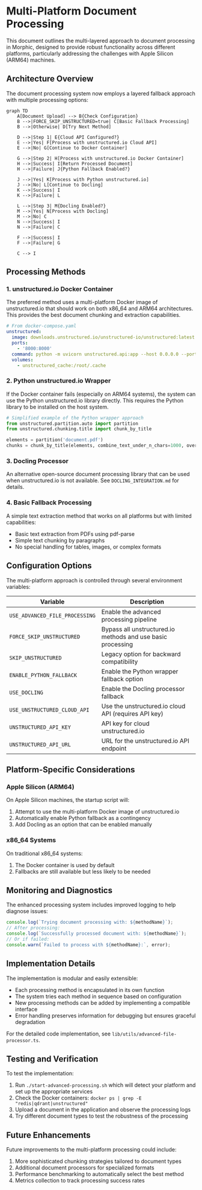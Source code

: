 # Multi-Platform Document Processing

This document outlines the multi-layered approach to document processing in Morphic, designed to provide robust functionality across different platforms, particularly addressing the challenges with Apple Silicon (ARM64) machines.

## Architecture Overview

The document processing system now employs a layered fallback approach with multiple processing options:

```mermaid
graph TD
    A[Document Upload] --> B{Check Configuration}
    B -->|FORCE_SKIP_UNSTRUCTURED=true| C[Basic Fallback Processing]
    B -->|Otherwise| D[Try Next Method]
    
    D -->|Step 1| E{Cloud API Configured?}
    E -->|Yes| F[Process with unstructured.io Cloud API]
    E -->|No| G[Continue to Docker Container]
    
    G -->|Step 2| H[Process with unstructured.io Docker Container]
    H -->|Success| I[Return Processed Document]
    H -->|Failure| J{Python Fallback Enabled?}
    
    J -->|Yes| K[Process with Python unstructured.io]
    J -->|No| L[Continue to Docling]
    K -->|Success| I
    K -->|Failure| L
    
    L -->|Step 3| M{Docling Enabled?}
    M -->|Yes| N[Process with Docling]
    M -->|No| C
    N -->|Success| I
    N -->|Failure| C
    
    F -->|Success| I
    F -->|Failure| G
    
    C --> I
```

## Processing Methods

### 1. unstructured.io Docker Container

The preferred method uses a multi-platform Docker image of unstructured.io that should work on both x86_64 and ARM64 architectures. This provides the best document chunking and extraction capabilities.

```yaml
# From docker-compose.yaml
unstructured:
  image: downloads.unstructured.io/unstructured-io/unstructured:latest
  ports:
    - '8000:8000'
  command: python -m uvicorn unstructured.api:app --host 0.0.0.0 --port 8000
  volumes:
    - unstructured_cache:/root/.cache
```

### 2. Python unstructured.io Wrapper

If the Docker container fails (especially on ARM64 systems), the system can use the Python unstructured.io library directly. This requires the Python library to be installed on the host system.

```python
# Simplified example of the Python wrapper approach
from unstructured.partition.auto import partition
from unstructured.chunking.title import chunk_by_title

elements = partition('document.pdf')
chunks = chunk_by_title(elements, combine_text_under_n_chars=1000, overlap=200)
```

### 3. Docling Processor

An alternative open-source document processing library that can be used when unstructured.io is not available. See `DOCLING_INTEGRATION.md` for details.

### 4. Basic Fallback Processing

A simple text extraction method that works on all platforms but with limited capabilities:
- Basic text extraction from PDFs using pdf-parse
- Simple text chunking by paragraphs
- No special handling for tables, images, or complex formats

## Configuration Options

The multi-platform approach is controlled through several environment variables:

| Variable | Description |
|----------|-------------|
| `USE_ADVANCED_FILE_PROCESSING` | Enable the advanced processing pipeline |
| `FORCE_SKIP_UNSTRUCTURED` | Bypass all unstructured.io methods and use basic processing |
| `SKIP_UNSTRUCTURED` | Legacy option for backward compatibility |
| `ENABLE_PYTHON_FALLBACK` | Enable the Python wrapper fallback option |
| `USE_DOCLING` | Enable the Docling processor fallback |
| `USE_UNSTRUCTURED_CLOUD_API` | Use the unstructured.io cloud API (requires API key) |
| `UNSTRUCTURED_API_KEY` | API key for cloud unstructured.io |
| `UNSTRUCTURED_API_URL` | URL for the unstructured.io API endpoint |

## Platform-Specific Considerations

### Apple Silicon (ARM64)

On Apple Silicon machines, the startup script will:
1. Attempt to use the multi-platform Docker image of unstructured.io
2. Automatically enable Python fallback as a contingency
3. Add Docling as an option that can be enabled manually

### x86_64 Systems

On traditional x86_64 systems:
1. The Docker container is used by default
2. Fallbacks are still available but less likely to be needed

## Monitoring and Diagnostics

The enhanced processing system includes improved logging to help diagnose issues:

```typescript
console.log(`Trying document processing with: ${methodName}`);
// After processing:
console.log(`Successfully processed document with: ${methodName}`);
// Or if failed:
console.warn(`Failed to process with ${methodName}:`, error);
```

## Implementation Details

The implementation is modular and easily extensible:

- Each processing method is encapsulated in its own function
- The system tries each method in sequence based on configuration
- New processing methods can be added by implementing a compatible interface
- Error handling preserves information for debugging but ensures graceful degradation

For the detailed code implementation, see `lib/utils/advanced-file-processor.ts`.

## Testing and Verification

To test the implementation:
1. Run `./start-advanced-processing.sh` which will detect your platform and set up the appropriate services
2. Check the Docker containers: `docker ps | grep -E "redis|qdrant|unstructured"`
3. Upload a document in the application and observe the processing logs
4. Try different document types to test the robustness of the processing

## Future Enhancements

Future improvements to the multi-platform processing could include:
1. More sophisticated chunking strategies tailored to document types
2. Additional document processors for specialized formats
3. Performance benchmarking to automatically select the best method
4. Metrics collection to track processing success rates